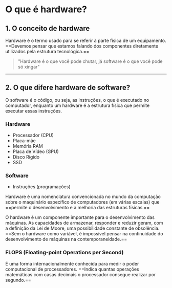 # **O que é hardware?**

## 1. O conceito de hardware

Hardware é o termo usado para se referir à parte física de um equipamento. ==Devemos pensar que estamos falando dos componentes diretamente utilizados pela estrutura tecnológica.==

> "Hardware é o que você pode chutar, já software é o que você pode só xingar"

---
## 2. O que difere hardware de software?

O software é o código, ou seja, as instruções, o que é executado no computador, enquanto um hardware é a estrutura física que permite executar essas instruções.

### Hardware

- Processador (CPU)
- Placa-mãe
- Memória RAM
- Placa de Vídeo (GPU)
- Disco Rígido
- SSD

### Software

- Instruções (programações)

Hardware é uma nomenclatura convencionada no mundo da computação sobre o maquinário específico de computadores (em várias escalas) que ==permite o desenvolvimento e a melhoria das estruturas físicas.==

O hardware é um componente importante para o desenvolvimento das máquinas. As capacidades de armazenar, responder e reduzir geram, com a definição da Lei de Moore, uma possibilidade constante de obsolência. ==Sem o hardware como variável, é impossivel pensar na continuidade do desenvolvimento de máquinas na contemporaneidade.==

### FLOPS (Floating-point Operations per Second)

É uma forma internacionalmente conhecida para medir o poder computacional de processadores. ==Indica quantas operações matemáticas com casas decimais o processador consegue realizar por segundo.==